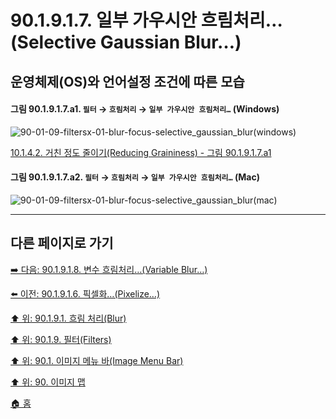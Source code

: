 # 90.1.9.1.7. 일부 가우시안 흐림처리…(Selective Gaussian Blur…)
## 운영체제(OS)와 언어설정 조건에 따른 모습

<a id="90-01-09-01-07-a1"></a>

#### 그림 90.1.9.1.7.a1. `필터` → `흐림처리` → `일부 가우시안 흐림처리…` (Windows)
![90-01-09-filtersx-01-blur-focus-selective_gaussian_blur(windows)](https://github.com/wonder13662/gimp/assets/15767104/1d26326a-237c-45c5-b1cc-0eb3656d1e51)

[10.1.4.2. 거친 정도 줄이기(Reducing Graininess) - 그림 90.1.9.1.7.a1](./10-01-04-02-reducing_graininess.md#90-01-09-01-07-a1)

<a id="90-01-09-01-07-a2"></a>

#### 그림 90.1.9.1.7.a2. `필터` → `흐림처리` → `일부 가우시안 흐림처리…` (Mac)
![90-01-09-filtersx-01-blur-focus-selective_gaussian_blur(mac)](https://github.com/wonder13662/gimp/assets/15767104/d74140a8-6011-47d6-bf08-94752504717b)

***

## 다른 페이지로 가기

[➡️ 다음: 90.1.9.1.8. 변수 흐림처리…(Variable Blur…)](./90-01-09-01-08-variable_blur.md)

[⬅️ 이전: 90.1.9.1.6. 픽셀화…(Pixelize…)](./90-01-09-01-06-pixelize.md)

[⬆️ 위: 90.1.9.1. 흐림 처리(Blur)](./90-01-09-01-00-blur.md)

[⬆️ 위: 90.1.9. 필터(Filters)](./90-01-09-00-filters.md)

[⬆️ 위: 90.1. 이미지 메뉴 바(Image Menu Bar)](./90-01-00-image-menu-bar.md)

[⬆️ 위: 90. 이미지 맵](./90-00-image-map.md)

[🏠 홈](./00-home.md)

